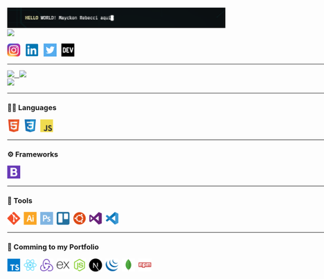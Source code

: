 
<img src="https://github.com/mayckonrebecci/mayckonrebecci/blob/main/helloworld!.png"/><br><img src="https://komarev.com/ghpvc/?username=mayckonrebecci&label=Profile+Views&color=2e8b57&style=flat" /></a>


<a href="https://instagram.com/mayckonrebecci"><img height="30" src="https://github.com/mayckonrebecci/mayckonrebecci/blob/main/myIcons/Instagram_original.png"></a>&nbsp;&nbsp;
<a href="https://www.linkedin.com/in/mayckonrebecci/"><img height="30" src="https://github.com/mayckonrebecci/mayckonrebecci/blob/main/myIcons/linkedin-original.svg"></a>&nbsp;&nbsp;
<a href="https://twitter.com/mayckonrebecci"><img height="30" src="https://github.com/mayckonrebecci/mayckonrebecci/blob/main/myIcons/twitter-original.jpg"></a>&nbsp;&nbsp;
<a href="https://dev.to/mayckonrebecci"><img height="30" src="https://github.com/mayckonrebecci/mayckonrebecci/blob/main/myIcons/devto-original.png"></a>&nbsp;&nbsp;

<hr width="840px">

<div >
  <a href="https://github.com/mayckonrebecci/">
   <img height="163px" src="https://github-readme-stats.vercel.app/api?username=mayckonrebecci&theme=dracula&hide_border=true&show_icons=true&(https://github.com/mayckonrebecci/)"/> &nbsp
   <img height="163px" src="http://github-readme-streak-stats.herokuapp.com?user=mayckonrebecci&theme=dracula&hide_border=true&stroke=FF6E96&dates=DDDDDD" /><br>
   <img height="136px" src="https://github-readme-stats.vercel.app/api/top-langs/?username=mayckonrebecci&hide_border=true&hide=html&layout=compact&theme=dracula&(https://github.com/mayckonrebecci/"/>  
  </a>
</div>

<hr width="840px">

### 👨‍💻&nbsp;Languages

<a href="#"><img height="30" src="https://github.com/mayckonrebecci/mayckonrebecci/blob/main/myIcons/html5-original.svg"/></a>&nbsp;
<a href="#"><img height="30" src="https://github.com/mayckonrebecci/mayckonrebecci/blob/main/myIcons/css3-original.svg"/></a>&nbsp;
<a href="#"><img height="30" src="https://github.com/mayckonrebecci/mayckonrebecci/blob/main/myIcons/javascript-original.svg"/></a>&nbsp;

<hr width="840px">

### ⚙️&nbsp;Frameworks

<a href="#"><img height="30" src="https://github.com/mayckonrebecci/mayckonrebecci/blob/main/myIcons/bootstrap-original.jpg"/></a>&nbsp;

<hr width="840px">

### 🧰&nbsp;Tools

<a href="#"><img height="30" src="https://github.com/mayckonrebecci/mayckonrebecci/blob/main/myIcons/git-original.svg"/></a>&nbsp;
<a href="#"><img height="30" src="https://github.com/mayckonrebecci/mayckonrebecci/blob/main/myIcons/illustrator-plain.svg"/></a>&nbsp;
<a href="#"><img height="30" src="https://github.com/mayckonrebecci/mayckonrebecci/blob/main/myIcons/photoshop-plain.svg"/></a>&nbsp;
<a href="#"><img height="30" src="https://github.com/mayckonrebecci/mayckonrebecci/blob/main/myIcons/trello-plain.svg"/></a>&nbsp;
<a href="#"><img height="30" src="https://github.com/mayckonrebecci/mayckonrebecci/blob/main/myIcons/ubuntu-plain.svg"/></a>&nbsp;
<a href="#"><img height="30" src="https://github.com/mayckonrebecci/mayckonrebecci/blob/main/myIcons/visualstudio-plain.svg"/></a>&nbsp;
<a href="#"><img height="30" src="https://github.com/mayckonrebecci/mayckonrebecci/blob/main/myIcons/vscode-original.svg"/></a>&nbsp;

<hr width="840px">

### 📖&nbsp;Comming to my Portfolio

<a href="#"><img height="30" src="https://github.com/mayckonrebecci/mayckonrebecci/blob/main/myIcons/typescript-original.svg"/></a>&nbsp;
<a href="#"><img height="30" src="https://github.com/mayckonrebecci/mayckonrebecci/blob/main/myIcons/react-original.svg"/></a>&nbsp;
<a href="#"><img height="30" src="https://github.com/mayckonrebecci/mayckonrebecci/blob/main/myIcons/redux-original.svg"/></a>&nbsp;
<a href="#"><img height="30" src="https://github.com/mayckonrebecci/mayckonrebecci/blob/main/myIcons/express-original.svg"/></a>&nbsp;
<a href="#"><img height="30" src="https://github.com/mayckonrebecci/mayckonrebecci/blob/main/myIcons/nodejs-original.svg"/></a>&nbsp;
<a href="#"><img height="30" src="https://github.com/mayckonrebecci/mayckonrebecci/blob/main/myIcons/nextjs-original.svg"/></a>&nbsp;
<a href="#"><img height="30" src="https://github.com/mayckonrebecci/mayckonrebecci/blob/main/myIcons/jquery-original.svg"/></a>&nbsp;
<a href="#"><img height="30" src="https://github.com/mayckonrebecci/mayckonrebecci/blob/main/myIcons/mongodb-original.svg"/></a>&nbsp;
<a href="#"><img height="30" src="https://github.com/mayckonrebecci/mayckonrebecci/blob/main/myIcons/npm-original-wordmark.svg"/></a>&nbsp;

  

<!-- - 👋 Hi, I’m @mayckonrebecci
- 👀 I’m interested in ...
- 🌱 I’m currently learning ...
- 💞️ I’m looking to collaborate on ...
- 📫 How to reach me ... -->

<!---
mayckonrebecci/mayckonrebecci is a ✨ special ✨ repository because its `README.md` (this file) appears on your GitHub profile.
You can click the Preview link to take a look at your changes.
--->
